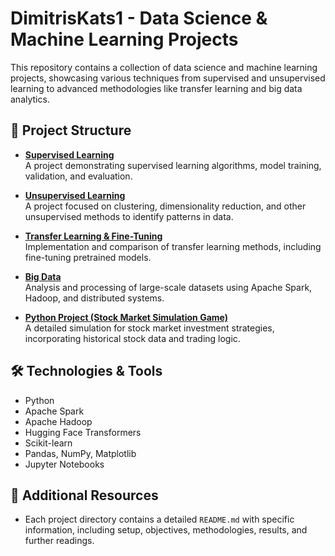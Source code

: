 # DimitrisKats1 - Data Science & Machine Learning Projects

This repository contains a collection of data science and machine learning projects, showcasing various techniques from supervised and unsupervised learning to advanced methodologies like transfer learning and big data analytics.

## 📂 Project Structure

- **[Supervised Learning](Supervised%20Learning/)**  
  A project demonstrating supervised learning algorithms, model training, validation, and evaluation.

- **[Unsupervised Learning](Unsupervised%20Learning/)**  
  A project focused on clustering, dimensionality reduction, and other unsupervised methods to identify patterns in data.

- **[Transfer Learning & Fine-Tuning](Transfer-Learning%20%26%20Fine-tuning/)**  
  Implementation and comparison of transfer learning methods, including fine-tuning pretrained models.

- **[Big Data](Big%20Data/)**  
  Analysis and processing of large-scale datasets using Apache Spark, Hadoop, and distributed systems.

- **[Python Project (Stock Market Simulation Game)](Python%20Project/)**  
  A detailed simulation for stock market investment strategies, incorporating historical stock data and trading logic.

## 🛠️ Technologies & Tools
- Python
- Apache Spark
- Apache Hadoop
- Hugging Face Transformers
- Scikit-learn
- Pandas, NumPy, Matplotlib
- Jupyter Notebooks


## 📖 Additional Resources
- Each project directory contains a detailed `README.md` with specific information, including setup, objectives, methodologies, results, and further readings.


